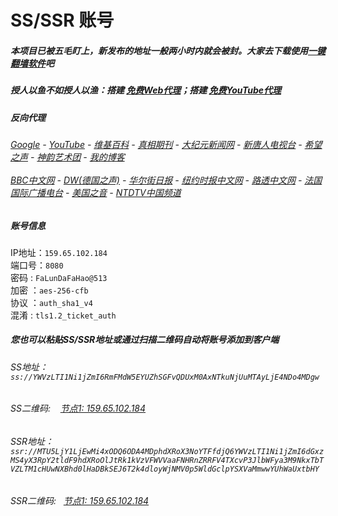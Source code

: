 # SS/SSR 账号 

##### 本项目已被五毛盯上，新发布的地址一般两小时内就会被封。大家去下载使用[一键翻墙软件](https://github.com/gfw-breaker/nogfw/blob/master/README.md)吧

##### 授人以鱼不如授人以渔：搭建 [免费Web代理](https://github.com/no-gfw/heroku-node-proxy#--end--)；搭建 [免费YouTube代理](https://github.com/gfw-breaker/you2php-heroku#--end--) 

##### 反向代理
######  [Google](https://test-5mao.herokuapp.com/proxy/https://www.google.com/search?q=425事件) - [YouTube](https://yt-proxy-01.herokuapp.com/search.php?q=425%E4%BA%8B%E4%BB%B6) - [维基百科](https://test-5mao.herokuapp.com/proxy/https://zh.wikipedia.org/wiki/喬高-麥塔斯調查報告)  - [真相期刊](https://test-5mao.herokuapp.com/proxy/http://qikan.minghui.org/display.aspx?category_id=3&zhuanti_id=2) - [大纪元新闻网](https://test-5mao.herokuapp.com/proxy/http://www.epochtimes.com/) - [新唐人电视台](https://test-5mao.herokuapp.com/proxy/http://www.ntdtv.com/) - [希望之声](https://test-5mao.herokuapp.com/proxy/http://soundofhope.org/) - [神韵艺术团](https://test-5mao.herokuapp.com/proxy/http://www.ntdtv.com/xtr/gb/prog673.html) - [我的博客](https://web-proxy-1.herokuapp.com/proxy/http://truth.atspace.eu/)<br/> <br/> [BBC中文网](https://test-5mao.herokuapp.com/proxy/http://www.bbc.com/zhongwen/simp) - [DW(德国之声)](https://test-5mao.herokuapp.com/proxy/http://www.dw.com/zh/在线报导/s-9058?&zhongwen=simp) - [华尔街日报](https://test-5mao.herokuapp.com/proxy/https://cn.wsj.com/zh-hans) - [纽约时报中文网](https://test-5mao.herokuapp.com/proxy/https://cn.nytimes.com/) - [路透中文网](https://test-5mao.herokuapp.com/proxy/https://cn.reuters.com/) - [法国国际广播电台](https://test-5mao.herokuapp.com/proxy/http://cn.rfi.fr/) - [美国之音](https://test-5mao.herokuapp.com/proxy/https://www.voachinese.com/) - [NTDTV中国频道](https://web-proxy-1.herokuapp.com/tv.html)


##### 账号信息
IP地址：`159.65.102.184`  
端口号：`8080`  
密码  : `FaLunDaFaHao@513`  
加密  ：`aes-256-cfb`  
协议  ：`auth_sha1_v4`  
混淆  : `tls1.2_ticket_auth`  

##### 您也可以粘贴SS/SSR地址或通过扫描二维码自动将账号添加到客户端

######  SS地址： `ss://YWVzLTI1Ni1jZmI6RmFMdW5EYUZhSGFvQDUxM0AxNTkuNjUuMTAyLjE4NDo4MDgw`   
######  SS二维码: &nbsp;&nbsp; <a href="http://159.65.102.184/info/ss.html" target="_blank">节点1: 159.65.102.184</a> 
######  SSR地址： `ssr://MTU5LjY1LjEwMi4xODQ6ODA4MDphdXRoX3NoYTFfdjQ6YWVzLTI1Ni1jZmI6dGxzMS4yX3RpY2tldF9hdXRoOlJtRk1kVzVFWVVaaFNHRnZRRFV4TXcvP3JlbWFya3M9NkxTbTVZLTM1cHUwNXBhd0lHaDBkSEJ6T2k4dloyWjNMV0p5WldGclpYSXVaMmwwYUhWaUxtbHY`     
######  SSR二维码: &nbsp;&nbsp;<a href="http://159.65.102.184/info/ssr.html" target="_blank">节点1: 159.65.102.184</a> 


